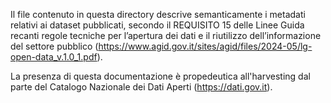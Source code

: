 Il file contenuto in questa directory descrive semanticamente i metadati relativi ai dataset pubblicati,
secondo il REQUISITO 15 delle Linee Guida recanti regole tecniche per l’apertura dei dati e il riutilizzo dell’informazione del settore pubblico
(https://www.agid.gov.it/sites/agid/files/2024-05/lg-open-data_v.1.0_1.pdf).

La presenza di questa documentazione è propedeutica all'harvesting dal parte del Catalogo Nazionale
dei Dati Aperti (https://dati.gov.it).
